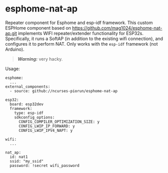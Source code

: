 # esphome-nat-ap
Repeater component for Esphome and esp-idf framework.
This custom ESPHome component based on https://github.com/mag1024/esphome-nat-ap.git implements WIFI repeater/extender functionality
for ESP32s. Specifically, it runs a SoftAP (in addition to the existing wifi connection), and configures it to perform NAT. Only works with the `esp-idf` framework (not Arduino).

> **_Warning:_** very hacky.

Usage:
```
esphome:
  ...
external_components:
  - source: github://ncurses-piorun/esphome-nat-ap

esp32:
  board: esp32dev
  framework:
    type: esp-idf
    sdkconfig_options:
      CONFIG_COMPILER_OPTIMIZATION_SIZE: y
      CONFIG_LWIP_IP_FORWARD: y
      CONFIG_LWIP_IPV4_NAPT: y

wifi:
  ...

nat_ap:
  id: nat1
  ssid: "my_ssid"
  password: !secret wifi_password
```
